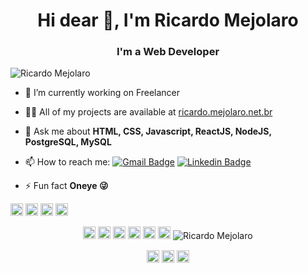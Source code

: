 <h1 align="center">Hi dear 👋, I'm Ricardo Mejolaro</h1>
<h3 align="center">I'm a Web Developer</h3>
<p align="left"> <img src="https://komarev.com/ghpvc/?username=RicardoMejolaro" alt="Ricardo Mejolaro" /> </p>

- 🔭 I’m currently working on Freelancer

- 👨‍💻 All of my projects are available at [ricardo.mejolaro.net.br](https://github.com/RicardoMejolaro)

- 💬 Ask me about **HTML, CSS, Javascript, ReactJS, NodeJS, PostgreSQL, MySQL**

- 📫 How to reach me:
[![Gmail Badge](https://img.shields.io/badge/-Gmail-c14438?style=flat-square&logo=Gmail&logoColor=white&link=mailto:ricardo.mejolaro@gmail.com)](mailto:ricardo.mejolaro@gmail.com)
[![Linkedin Badge](https://img.shields.io/badge/-LinkedIn-blue?style=flat-square&logo=Linkedin&logoColor=white&link=https://www.linkedin.com/in/ricardo-mejolaro/)](https://www.linkedin.com/in/ricardo-mejolaro/)

- ⚡ Fun fact **Oneye 😜**

<p align="left">
<img src="https://www.flaticon.com/free-icon/html-5_919827" alt="html5"  width="20" height="20"/>
<img src="https://www.flaticon.com/free-icon/css_919826" alt="css3"  width="20" height="20"/>
<img src="https://www.flaticon.com/free-icon/javascript_919828" alt="javascript" width="20" height="20"/>
<img src="https://www.flaticon.com/free-icon/nodejs_919825" alt="nodejs" width="20" height="20"/></p><p align="center">
<img src="https://www.flaticon.com/free-icon/physics_1126012" alt="react"  width="20" height="20"/>
<img src="https://www.google.com/search?q=nextjs&sxsrf=ALeKk02s7PAGiR2h3EpRQl7cNV39nd7HpQ:1619033815576&tbm=isch&source=iu&ictx=1&fir=lHCVw3ouOStDtM%252C6o73KimtRxVyHM%252C%252Fg%252F11h4q9rcf3&vet=1&usg=AI4_-kS2054IvWgYmU2WIJq9R5iKaxsaJA&sa=X&ved=2ahUKEwjTpNP7ipDwAhUHEbkGHXN5CpcQ_B16BAgvEAI#imgrc=lHCVw3ouOStDtM" alt="nextjs"  width="20" height="20"/>
<img src="https://www.flaticon.com/free-icon/typescript_919832" alt="typescript"  width="20" height="20"/>
<img src="https://www.flaticon.com/free-icon/mysql_919836" alt="mysql" width="20" height="20"/>  
<img src="https://www.google.com/search?q=postgresql&sxsrf=ALeKk01no73RaE1wZyZ37cxZWV2_wTdG-g:1619034020324&tbm=isch&source=iu&ictx=1&fir=EJC4_vcP9E-qLM%252CXC4BtHSS5RHNGM%252C%252Fm%252F05ynw&vet=1&usg=AI4_-kTtD9_uLj1G5A4deEQ1gkRPY0YO2A&sa=X&ved=2ahUKEwiM86Pdi5DwAhWdq5UCHbOKCmsQ_B16BAg5EAI#imgrc=EJC4_vcP9E-qLM" alt="postgresql" width="20" height="20"/>
<img src="https://www.google.com/search?q=mongodb&sxsrf=ALeKk01VvDyKenMSBjDZRhVaSaKx7z0oMg:1619034099847&tbm=isch&source=iu&ictx=1&fir=-chZaRbPaqHdzM%252CFM-Qv45tZvVt6M%252C%252Fm%252F05z_r2n&vet=1&usg=AI4_-kS9S7aMoKg9OReclv74Dj7fR-PZWA&sa=X&ved=2ahUKEwj3vpmDjJDwAhX8qZUCHZHYC44Q_B16BAgkEAE#imgrc=-chZaRbPaqHdzM" alt="mongodb" width="20" height="20"/> 
<img src="https://github-readme-stats.vercel.app/api?username=RicardoMejolaro&show_icons=true" alt="Ricardo Mejolaro"/> 
</p>

<p align="center">
<a href="https://codepen.io/ricardomejolaro" target="blank"><img align="center" src="https://cdn.jsdelivr.net/npm/simple-icons@3.0.1/icons/codepen.svg" alt="Ricardo Mejolaro" height="20" width="20" /></a>
<a href="https://linkedin.com/in/ricardo-mejolaro" target="blank"><img align="center" src="https://cdn.jsdelivr.net/npm/simple-icons@3.0.1/icons/linkedin.svg" alt="Ricardo Mejolaro" height="20" width="20" /></a>
<a href="https://instagram.com/mejolaro" target="blank"><img align="center" src="https://cdn.jsdelivr.net/npm/simple-icons@3.0.1/icons/instagram.svg" alt="Ricardo Mejolaro" height="20" width="20" /></a>
</p>

